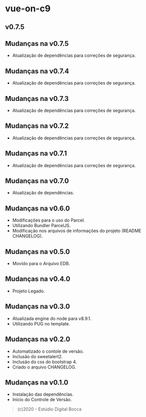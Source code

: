 # vue-on-c9

## v0.7.5

## Mudanças na v0.7.5

- Atualização de dependências para correções de segurança.

## Mudanças na v0.7.4

- Atualização de dependências para correções de segurança.

## Mudanças na v0.7.3

- Atualização de dependências para correções de segurança.

## Mudanças na v0.7.2

- Atualização de dependências para correções de segurança.

## Mudanças na v0.7.1

- Atualização de dependências para correções de segurança.

## Mudanças na v0.7.0

- Atualização de dependências.

## Mudanças na v0.6.0

- Modificações para o uso do Parcel.
- Utilizando Bundler ParcelJS.
- Modificação nos arquivos de informações do projeto (README CHANGELOG).

## Mudanças na v0.5.0

- Movido para o Arquivo EDB.

## Mudanças na v0.4.0

- Projeto Legado.

## Mudanças na v0.3.0

- Atualizada engine do node para v8.9.1.
- Utilizando PUG no template.

## Mudanças na v0.2.0

- Automatizado o contole de versão.
- Inclusão do sweetalert2.
- Inclusão do css do bootstrap 4.
- Criado o arquivo CHANGELOG.

## Mudanças na v0.1.0

- Instalação das dependências.
- Início do Controle de Versão.

> (c)2020 - Estúdio Digital Bocca
